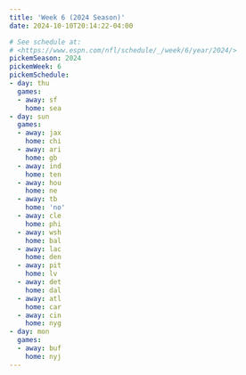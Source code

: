 ```yaml
---
title: 'Week 6 (2024 Season)'
date: 2024-10-10T20:14:22-04:00

# See schedule at:
# <https://www.espn.com/nfl/schedule/_/week/6/year/2024/>
pickemSeason: 2024
pickemWeek: 6
pickemSchedule:
- day: thu
  games:
  - away: sf
    home: sea
- day: sun
  games:
  - away: jax
    home: chi
  - away: ari
    home: gb
  - away: ind
    home: ten
  - away: hou
    home: ne
  - away: tb
    home: 'no'
  - away: cle
    home: phi
  - away: wsh
    home: bal
  - away: lac
    home: den
  - away: pit
    home: lv
  - away: det
    home: dal
  - away: atl
    home: car
  - away: cin
    home: nyg
- day: mon
  games:
  - away: buf
    home: nyj
---
```

